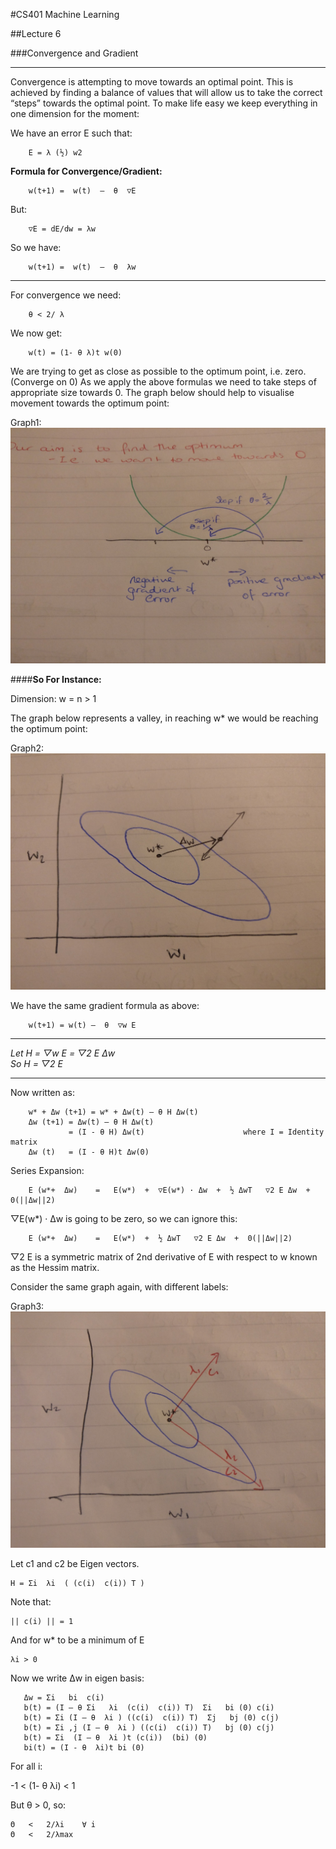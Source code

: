 #CS401 Machine Learning  
    
##Lecture 6

###Convergence and Gradient
****
Convergence is attempting to move towards an optimal point. This is achieved by finding a balance of values that will allow us to take the correct “steps” towards the optimal point.
To make life easy we keep everything in one dimension for the moment: 

We have an error E such that: 
        
        E = λ (½) w2

**Formula for Convergence/Gradient:**  
        
        w(t+1) =  w(t)  –  θ  ▽E  	
But:   
        
        ▽E = dE/dw = λw   
So we have:   
        
        w(t+1) =  w(t)  –  θ  λw

****


For convergence we need:    
    
        θ < 2/ λ

We now get: 
    
        w(t) = (1- θ λ)t w(0)

We are trying to get as close as possible to the optimum point, i.e. zero. (Converge on 0) As we apply the above formulas we need to take steps of appropriate size towards 0. The graph below should help to visualise movement towards the optimum point:
 
Graph1: ![Alt](\img\lecture-06\Lecture6-Image1.jpg "Graph1")
 
####**So For Instance:**

Dimension: w = n > 1

The graph below represents a valley, in reaching w* we would be reaching the optimum point:

Graph2: ![Alt](\img\lecture-06\Lecture6-Image2.jpg "Graph1")

We have the same gradient formula as above:

        w(t+1) = w(t) –  θ  ▽w E
****
*Let H = ▽w E = ▽2 E Δw  
So H = ▽2 E*
****
Now written as:
        
        w* + Δw (t+1) = w* + Δw(t) – θ H Δw(t)
        Δw (t+1) = Δw(t) – θ H Δw(t)
                 = (I - θ H) Δw(t)  	                where I = Identity matrix
        Δw (t)   = (I - θ H)t Δw(0)

Series Expansion:

        E (w*+  Δw)    =   E(w*)  +  ▽E(w*) · Δw  +  ½ ΔwT   ▽2 E Δw  +  0(||Δw||2)
        
▽E(w*) · Δw  is going to be zero, so we can ignore this:
        
        E (w*+  Δw)    =   E(w*)  +  ½ ΔwT   ▽2 E Δw  +  0(||Δw||2)
        
▽2 E is a symmetric matrix of 2nd derivative of E with respect to w known as the Hessim matrix. 

Consider the same graph again, with different labels:
 
Graph3: ![Alt](\img\lecture-06\Lecture6-Image3.jpg "Graph3")

Let c1 and c2 be Eigen vectors.
	
    H = Σi  λi  ( (c(i)  c(i)) T )
Note that:

	|| c(i) || = 1  	
And for w* to be a minimum of E 
	
    λi > 0

Now we write Δw in eigen basis:
	
       Δw = Σi   bi  c(i)  
	   b(t) = (I – θ Σi   λi  (c(i)  c(i)) T)  Σi   bi (0) c(i)  
	   b(t) = Σi (I – θ  λi ) ((c(i)  c(i)) T)  Σj   bj (0) c(j)  
	   b(t) = Σi ,j (I – θ  λi ) ((c(i)  c(i)) T)   bj (0) c(j) 
	   b(t) = Σi  (I – θ  λi )t (c(i))  (bi) (0)
	   bi(t) = (I - θ  λi)t bi (0)

For all i:

-1   <   (1- θ  λi)   <   1

But θ > 0, so:

	Θ   <   2/λi 	∀ i
	Θ   <   2/λmax




